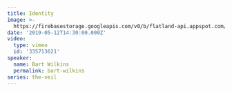 ```yaml
---
title: Identity
image: >-
  https://firebasestorage.googleapis.com/v0/b/flatland-api.appspot.com/o/sermons%2FScreen%20Shot%202019-05-19%20at%207.36.45%20PM.png?alt=media&token=22b42c25-5ce3-4af6-b8b2-9a930905b003
date: '2019-05-12T14:30:00.000Z'
video:
  type: vimeo
  id: '335713621'
speaker:
  name: Bart Wilkins
  permalink: bart-wilkins
series: the-veil
---
```



